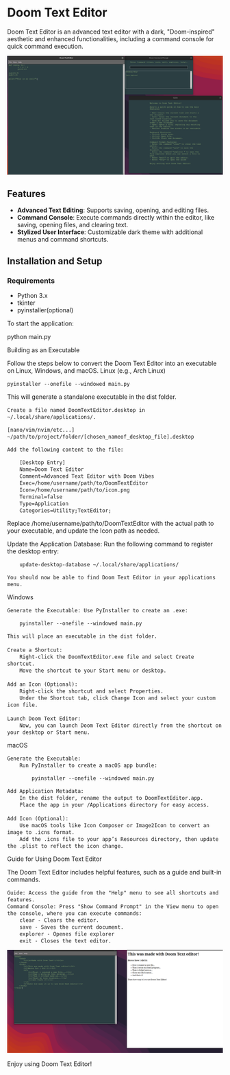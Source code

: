 # Doom Text Editor

Doom Text Editor is an advanced text editor with a dark, "Doom-inspired" aesthetic and enhanced functionalities, including a command console for quick command execution.

![Screenshot of Doom Text Editor](images/doomtext.png)

## Features
- **Advanced Text Editing**: Supports saving, opening, and editing files.
- **Command Console**: Execute commands directly within the editor, like saving, opening files, and clearing text.
- **Stylized User Interface**: Customizable dark theme with additional menus and command shortcuts.

## Installation and Setup

### Requirements
- Python 3.x
- tkinter
- pyinstaller(optional)

To start the application:

python main.py

Building as an Executable

Follow the steps below to convert the Doom Text Editor into an executable on Linux, Windows, and macOS.
Linux (e.g., Arch Linux)


```
pyinstaller --onefile --windowed main.py
```
This will generate a standalone executable in the dist folder.


    Create a file named DoomTextEditor.desktop in ~/.local/share/applications/.

```
[nano/vim/nvim/etc...] ~/path/to/project/folder/[chosen_nameof_desktop_file].desktop
```


    Add the following content to the file:
```
    [Desktop Entry]
    Name=Doom Text Editor
    Comment=Advanced Text Editor with Doom Vibes
    Exec=/home/username/path/to/DoomTextEditor
    Icon=/home/username/path/to/icon.png
    Terminal=false
    Type=Application
    Categories=Utility;TextEditor;
```
Replace /home/username/path/to/DoomTextEditor with the actual path to your executable, and update the Icon path as needed.

Update the Application Database: Run the following command to register the desktop entry:
```
    update-desktop-database ~/.local/share/applications/
```
    You should now be able to find Doom Text Editor in your applications menu.

Windows

    Generate the Executable: Use PyInstaller to create an .exe:
```
    pyinstaller --onefile --windowed main.py
```

    This will place an executable in the dist folder.

    Create a Shortcut:
        Right-click the DoomTextEditor.exe file and select Create shortcut.
        Move the shortcut to your Start menu or desktop.

    Add an Icon (Optional):
        Right-click the shortcut and select Properties.
        Under the Shortcut tab, click Change Icon and select your custom icon file.

    Launch Doom Text Editor:
        Now, you can launch Doom Text Editor directly from the shortcut on your desktop or Start menu.

macOS

    Generate the Executable:
        Run PyInstaller to create a macOS app bundle:

```
        pyinstaller --onefile --windowed main.py
```

    Add Application Metadata:
        In the dist folder, rename the output to DoomTextEditor.app.
        Place the app in your /Applications directory for easy access.

    Add Icon (Optional):
        Use macOS tools like Icon Composer or Image2Icon to convert an image to .icns format.
        Add the .icns file to your app’s Resources directory, then update the .plist to reflect the icon change.

Guide for Using Doom Text Editor

The Doom Text Editor includes helpful features, such as a guide and built-in commands.

    Guide: Access the guide from the "Help" menu to see all shortcuts and features.
    Command Console: Press "Show Command Prompt" in the View menu to open the console, where you can execute commands:
        clear - Clears the editor.
        save - Saves the current document.
        explorer - Openes file explorer
        exit - Closes the text editor.

![Screenshot of Doom Text Editor](images/examp1.png)

Enjoy using Doom Text Editor!
